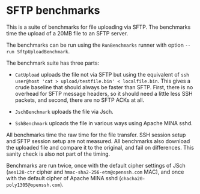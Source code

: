 # SFTP benchmarks

This is a suite of benchmarks for file uploading via SFTP. The benchmarks time the upload of a 20MB file to an SFTP server.

The benchmarks can be run using the `RunBenchmarks` runner with option `--run SftpUploadBenchmark`.

The benchmark suite has three parts:

* `CatUpload` uploads the file not via SFTP but using the equivalent of `ssh user@host 'cat > upload/testfile.bin' < localfile.bin`. This gives a crude baseline that should always be faster than SFTP. First, there is no overhead for SFTP message headers, so it should need a little less SSH packets, and second, there are no SFTP ACKs at all.

* `JschBenchmark` uploads the file via Jsch.

* `SshBenchmark` uploads the file in various ways using Apache MINA sshd.

All benchmarks time the raw time for the file transfer. SSH session setup and SFTP session setup are not measured. All benchmarks also download the uploaded file and compare it to the original, and fail on differences. This sanity check is also not part of the timing.

Benchmarks are run twice, once with the default cipher settings of JSch (`aes128-ctr` cipher and `hmac-sha2-256-etm@openssh.com` MAC), and once with the default cipher of Apache MINA sshd (`chacha20-poly1305@openssh.com`).

